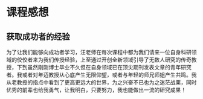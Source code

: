 # 课程感想

## 获取成功者的经验

为了让我们能够向成功者学习，汪老师在每次课程中都为我们请来一位自身科研领域的佼佼者来为我们传授经验，上至通过开创全新领域引导了无数人研究的传奇教授，下到虽然刚刚博士毕业不久但在自身领域已在顶尖期刊发表文章的青年研究者。我或者对年迈教授从心底产生无限仰望，或者与年轻的师兄师姐产生共鸣。我从老教授的指点中看到了更高更远大的世界，为之兴奋不已也为之迷茫战栗，同时优秀的前辈也给我勇气，让我明白，只要努力，我也能做出一流的研究成果！
